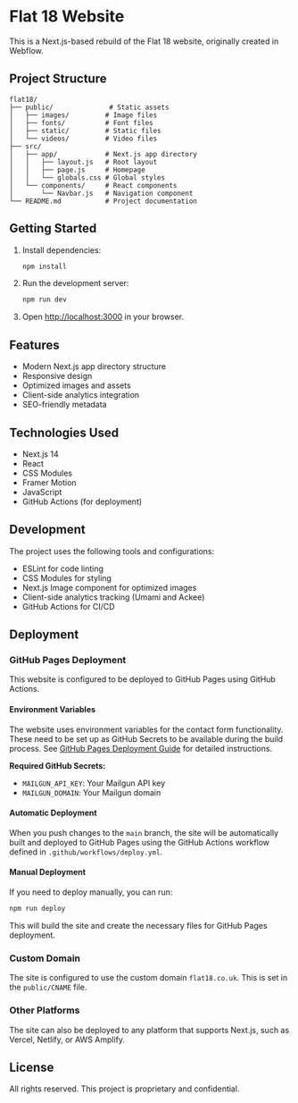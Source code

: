 # Flat 18 Website

This is a Next.js-based rebuild of the Flat 18 website, originally created in Webflow.

## Project Structure

```
flat18/
├── public/              # Static assets
│   ├── images/         # Image files
│   ├── fonts/          # Font files
│   ├── static/         # Static files
│   └── videos/         # Video files
├── src/
│   ├── app/            # Next.js app directory
│   │   ├── layout.js   # Root layout
│   │   ├── page.js     # Homepage
│   │   └── globals.css # Global styles
│   └── components/     # React components
│       └── Navbar.js   # Navigation component
└── README.md           # Project documentation
```

## Getting Started

1. Install dependencies:
   ```bash
   npm install
   ```

2. Run the development server:
   ```bash
   npm run dev
   ```

3. Open [http://localhost:3000](http://localhost:3000) in your browser.

## Features

- Modern Next.js app directory structure
- Responsive design
- Optimized images and assets
- Client-side analytics integration
- SEO-friendly metadata

## Technologies Used

- Next.js 14
- React
- CSS Modules
- Framer Motion
- JavaScript
- GitHub Actions (for deployment)

## Development

The project uses the following tools and configurations:

- ESLint for code linting
- CSS Modules for styling
- Next.js Image component for optimized images
- Client-side analytics tracking (Umami and Ackee)
- GitHub Actions for CI/CD

## Deployment

### GitHub Pages Deployment

This website is configured to be deployed to GitHub Pages using GitHub Actions.

#### Environment Variables

The website uses environment variables for the contact form functionality. These need to be set up as GitHub Secrets to be available during the build process. See [GitHub Pages Deployment Guide](docs/github-pages-deployment.md) for detailed instructions.

**Required GitHub Secrets:**
- `MAILGUN_API_KEY`: Your Mailgun API key
- `MAILGUN_DOMAIN`: Your Mailgun domain

#### Automatic Deployment

When you push changes to the `main` branch, the site will be automatically built and deployed to GitHub Pages using the GitHub Actions workflow defined in `.github/workflows/deploy.yml`.

#### Manual Deployment

If you need to deploy manually, you can run:

```bash
npm run deploy
```

This will build the site and create the necessary files for GitHub Pages deployment.

### Custom Domain

The site is configured to use the custom domain `flat18.co.uk`. This is set in the `public/CNAME` file.

### Other Platforms

The site can also be deployed to any platform that supports Next.js, such as Vercel, Netlify, or AWS Amplify.

## License

All rights reserved. This project is proprietary and confidential.